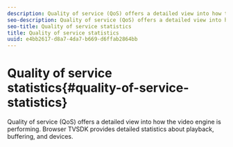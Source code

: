 ```yaml
---
description: Quality of service (QoS) offers a detailed view into how the video engine is performing. Browser TVSDK provides detailed statistics about playback, buffering, and devices.
seo-description: Quality of service (QoS) offers a detailed view into how the video engine is performing. Browser TVSDK provides detailed statistics about playback, buffering, and devices.
seo-title: Quality of service statistics
title: Quality of service statistics
uuid: e4bb2617-d8a7-4da7-b669-d6ffab2864bb
---
```


# Quality of service statistics{#quality-of-service-statistics}

Quality of service (QoS) offers a detailed view into how the video engine is performing. Browser TVSDK provides detailed statistics about playback, buffering, and devices.

